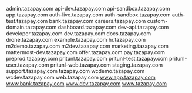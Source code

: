 admin.tazapay.com
api-dev.tazapay.com
api-sandbox.tazapay.com
app.tazapay.com
auth-live.tazapay.com
auth-sandbox.tazapay.com
auth-test.tazapay.com
bank.tazapay.com
careers.tazapay.com
custom-domain.tazapay.com
dashboard.tazapay.com
dev-api.tazapay.com
developer.tazapay.com
dev.tazapay.com
docs.tazapay.com
drone.tazapay.com
example.tazapay.com
hr.tazapay.com
m2demo.tazapay.com
m2dev.tazapay.com
marketing.tazapay.com
mattermost-dev.tazapay.com
offer.tazapay.com
pay.tazapay.com
preprod.tazapay.com
pritunl.tazapay.com
pritunl-test.tazapay.com
pritunl-user.tazapay.com
pritunl-web.tazapay.com
staging.tazapay.com
support.tazapay.com
tazapay.com
wcdemo.tazapay.com
wcdev.tazapay.com
web.tazapay.com
www.app.tazapay.com
www.bank.tazapay.com
www.dev.tazapay.com
www.tazapay.com
